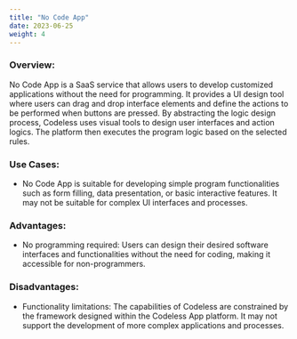 ```yaml
---
title: "No Code App"
date: 2023-06-25
weight: 4
---
```


### **Overview:**

No Code App is a SaaS service that allows users to develop customized applications without the need for programming. It provides a UI design tool where users can drag and drop interface elements and define the actions to be performed when buttons are pressed. By abstracting the logic design process, Codeless uses visual tools to design user interfaces and action logics. The platform then executes the program logic based on the selected rules.

### **Use Cases:**

- No Code App is suitable for developing simple program functionalities such as form filling, data presentation, or basic interactive features. It may not be suitable for complex UI interfaces and processes.

### **Advantages:**

- No programming required: Users can design their desired software interfaces and functionalities without the need for coding, making it accessible for non-programmers.

### **Disadvantages:**

- Functionality limitations: The capabilities of Codeless are constrained by the framework designed within the Codeless App platform. It may not support the development of more complex applications and processes.